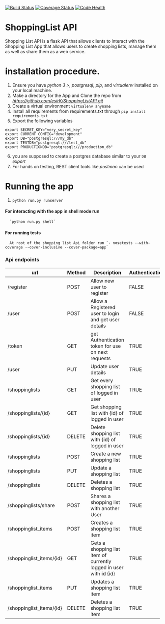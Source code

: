 [![Build Status](https://travis-ci.org/esirK/ShoppingListAPI.svg?branch=user)](https://travis-ci.org/esirK/ShoppingListAPI)
[![Coverage Status](https://coveralls.io/repos/github/esirK/ShoppingListAPI/badge.svg?branch=user)](https://coveralls.io/github/esirK/ShoppingListAPI?branch=user)
[![Code Health](https://landscape.io/github/esirK/ShoppingListAPI/user/landscape.svg?style=flat)](https://landscape.io/github/esirK/ShoppingListAPI/user)
# ShoppingList API
Shopping List API is a flask API that allows clients to Interact with the Shopping List App that allows users to create shopping lists, manage them as well as share them
 as a web service.

# installation procedure.
  1. Ensure you have *python 3 >*, *postgresql*, *pip*, and *virtualenv* installed on your local machine.
  2. Make a directory for the App and Clone the repo from *https://github.com/esirK/ShoppingListAPI.git*
  3. Create a virtual environment `virtualenv anyname`
  4. Install all requirements from requirements.txt through `pip install requirements.txt`
  5. Export the following variables
  ```
  export SECRET_KEY="very_secret_key"
  export CURRENT_CONFIG="development"
  export DB="postgresql:///my_db"
  export TESTDB="postgresql:///test_db"
  export PRODUCTIONDB="postgresql:///production_db"
  ```
  6. you are supposed to create a postgres database similar to your `DB` *export*
  7. For hands on testing, REST client tools like *postman* can be used

# Running the app
  1. `python run.py runserver`

#### For interacting with the app in shell mode run
      `python run.py shell`
#### For running tests
      At root of the shopping list Api folder run `- nosetests --with-coverage --cover-inclusive --cover-package=app`

### Api endpoints

| url | Method|  Description| Authentication |
| --- | --- | --- | --- |
| /register | POST | Allow new user to register | FALSE
| /user | POST | Allow a Registered user to login and get user details | FALSE
| /token | GET | get Authentication token for use on next requests | TRUE
| /user | PUT | Update user details | TRUE
| /shoppinglists | GET | Get every shopping list of logged in user|TRUE
| /shoppinglists/{id} | GET | Get shopping list with {id} of logged in user|TRUE
| /shoppinglists/{id} | DELETE | Delete shopping list with {id} of logged in user|TRUE
| /shoppinglists | POST | Create a new shopping list|TRUE
| /shoppinglists | PUT | Update a shopping list|TRUE
| /shoppinglists | DELETE | Deletes a shopping list|TRUE
| /shoppinglists/share | POST | Shares a shopping list with another User|TRUE
| /shoppinglist_items | POST | Creates a shopping list item|TRUE
| /shoppinglist_items/{id} | GET | Gets a shopping list item of currently logged in user with id {id}|TRUE
| /shoppinglist_items | PUT | Updates a shopping list item|TRUE
| /shoppinglist_items/{id} | DELETE | Deletes a shopping list item|TRUE
